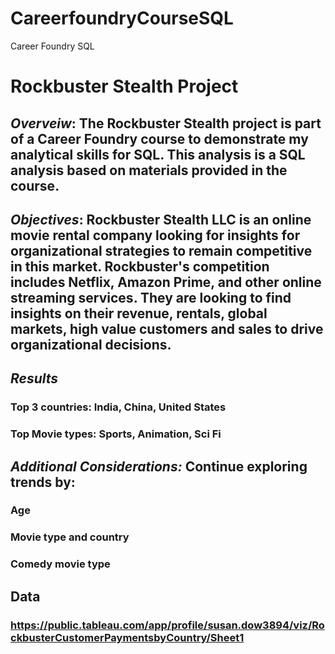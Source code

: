 # CareerfoundryCourseSQL
Career Foundry SQL
# Rockbuster Stealth Project
## **_Overveiw_**:  The Rockbuster Stealth project is part of a Career Foundry course to demonstrate my analytical skills for SQL.  This analysis is a SQL analysis based on materials provided in the course.  
## **_Objectives_**: Rockbuster Stealth LLC is an online movie rental company looking for insights for organizational strategies to remain competitive in this market. Rockbuster's competition includes Netflix, Amazon Prime, and other online streaming services.  They are looking to find insights on their revenue, rentals, global markets, high value customers and sales to drive organizational decisions.
## **_Results_**
### Top 3 countries:  India, China, United States
### Top Movie types: Sports, Animation, Sci Fi
## **_Additional Considerations:_**  Continue exploring trends by:
### Age
### Movie type and country
### Comedy movie type
## Data
### https://public.tableau.com/app/profile/susan.dow3894/viz/RockbusterCustomerPaymentsbyCountry/Sheet1
